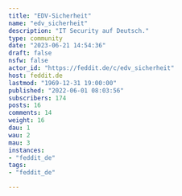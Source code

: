 ```yaml
---
title: "EDV-Sicherheit" 
name: "edv_sicherheit"
description: "IT Security auf Deutsch."
type: community
date: "2023-06-21 14:54:36"
draft: false
nsfw: false
actor_id: "https://feddit.de/c/edv_sicherheit"
host: feddit.de
lastmod: "1969-12-31 19:00:00"
published: "2022-06-01 08:03:56"
subscribers: 174
posts: 16
comments: 14
weight: 16
dau: 1
wau: 2
mau: 3
instances:
- "feddit_de"
tags: 
- "feddit_de"

---
```

